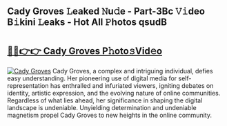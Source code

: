 ## Cady Groves 𝙻eaked 𝙽u𝚍e - Part-3Bc 𝚅𝚒deo B𝚒kini 𝙻eaks - Hot All 𝙿hotos qsudB

# <h2><a href="http://ld3gkl.urlbe.top/?page=Cady+Groves">🔗🔗👉👉 Cady Groves P𝚑oto𝚜Vid𝚎o</a></h2>

[![Cady Groves](https://i.imgur.com/eBuTRDB.gif)](http://ld3gkl.urlbe.top/?page=Cady+Groves)
Cady Groves, a complex and intriguing individual, defies easy understanding. Her pioneering use of digital media for self-representation has enthralled and infuriated viewers, igniting debates on identity, artistic expression, and the evolving nature of online communities. Regardless of what lies ahead, her significance in shaping the digital landscape is undeniable. Unyielding determination and undeniable magnetism propel Cady Groves to new heights in the online community.
